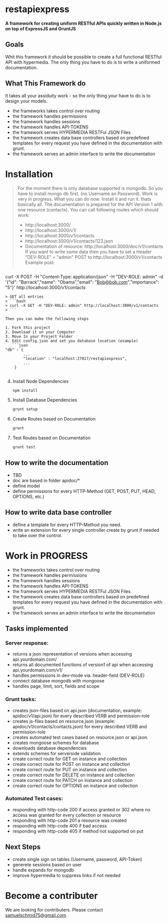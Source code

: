 restapiexpress
=
**A framework for creating uniform RESTful APIs quickly written in Node.js on top of ExpressJS and GruntJS**

Goals
-
Whit this framework it should be possible to create a full functional RESTful API with hypermedia.
The only thing you have to do is to write a uniformed documentation.

What This Framework do
-
It takes all your assiduity work - so the only thing your have to do is to design your models.
* the frameworks takes control over routing
* the framework handles permissions
* the framework handles sessions
* the framework handles API-TOKENS
* the framework serves HYPERMEDIA RESTFul JSON Files
* the framework creates data base controllers based on predefined templates for every request you have defined in the documentation with grunt.
* the framework serves an admin interface to write the documentation

Installation
=
> For the moment there is only database supported is mongodb. So you have to install mongo db first. (no Username an Password). Work is very in progress. What you can do now: Install it and run it. thats basically all. The documentation is prepared for the API Version 1 with one resource (contacts).
> You can call following routes which should work:
> * http://localhost:3000/
> * http://localhost:3000/v1/
> * http://localhost:3000/v1/contacts
> * http://localhost:3000/v1/contacts/123.json
> * Documentation of resource: http://localhost:3000/doc/v1/contacts
> If you want to write some data then you have to set a Header "DEV-ROLE" = "admin"
> POST to http://localhost:3000/v1/contacts
> Example
> post: 
> ```bash 
curl -X POST -H "Content-Type: application/json" -H "DEV-ROLE: admin" -d '{"id": "Barrack","name": "Obama","email": "Bob@bob.com","importance": "5"}' http://localhost:3000/v1/contacts
```
> GET all entries
> ```bash 
> curl -X GET -H "DEV-ROLE: admin" http://localhost:3000/v1/contacts
> ```

Then you can make the following steps

1. Fork this project 
2. Download it on your Computer
3. Move In your Project Folder
4. Edit config.json and set you database location (example)
   ```json
"db" : {
        ...
        "location" : "localhost:27017/restapiexpress",
        ...
    }
        
   ```
4. Install Node Dependencies

   ```javascript
   npm install
   ```
5. Install Database Dependencies

   ```javascript
   grunt setup
   ```
6. Create Routes based on Documentation 

   ```javascript
   grunt 
   ```
7. Test Routes based on Documentation 

   ```javascript
   grunt test
   ```

How to write the documentation
-
* TBD
* doc are based in folder apidoc/*
* define model
* define permissions for every HTTP-Method (GET, POST, PUT, HEAD, OPTIONS, etc.)

How to write data base controller 
-
* define a template for every HTTP-Method you need.
* write an extension for every single controller create by grunt if needed to take over the control.

Work in PROGRESS
=
* the frameworks takes control over routing
* the framework handles permissions
* the framework handles sessions
* the framework handles API-TOKENS
* the framework serves HYPERMEDIA RESTFul JSON Files
* the framework creates data base controllers based on predefined templates for every request you have defined in the documentation with grunt.
* the framework serves an admin interface to write the documentation

Tasks implemented
-
### Server response:
* returns a json representation of versions when accessing api.yourdomain.com/
* returns all documented functions of version1 of api when accessing api.yourdomain.com/v1/
* handles permissions in dev-mode via. header-field (DEV-ROLE)
* connect database mongodb with mongoose
* handles page, limit, sort, fields and scope

### Grunt tasks:
* creates json-files based on api.json (documentation, example: apidoc/v1/api.json) for every described VERB and permission-role
* creates js-files based on resource.json (example: apidoc/v1/contacts/contacts.json) for every described VERB and permission-role
* creates automated test cases based on resource.json or api.json.
* creates mongoose schemes for database
* downloads database dependencies
* extends schemes for serverside validation
* create correct route for GET on instance and collection
* create correct route for POST on instance and collection
* create correct route for PUT on instance and collection
* create correct route for DELETE on instance and collection
* create correct route for PATCH on instance and collection
* create correct route for OPTIONS on instance and collection
### Automated Test cases:
* responding with http-code 200 if access granted or 302 where no access was granted for every collection or resource
* responding with http-code 201 a resource was created
* responding with http-code 400 if bad access
* responding with http-code 405 if method not supported on put

## Next Steps
* create single sign on tables (Username, password, API-Token)
* generete sessions based on user
* handle expands for mongodb
* improve hypermedia to suppress links if not needed

# Become a contributer
We are looking for contributers. Please contact samuelschmid75@gmail.com.

